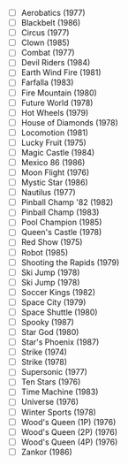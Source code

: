 - [ ] Aerobatics (1977)
- [ ] Blackbelt (1986)
- [ ] Circus (1977)
- [ ] Clown (1985)
- [ ] Combat (1977)
- [ ] Devil Riders (1984)
- [ ] Earth Wind Fire (1981)
- [ ] Farfalla (1983)
- [ ] Fire Mountain (1980)
- [ ] Future World (1978)
- [ ] Hot Wheels (1979)
- [ ] House of Diamonds (1978)
- [ ] Locomotion (1981)
- [ ] Lucky Fruit (1975)
- [ ] Magic Castle (1984)
- [ ] Mexico 86 (1986)
- [ ] Moon Flight (1976)
- [ ] Mystic Star (1986)
- [ ] Nautilus (1977)
- [ ] Pinball Champ '82 (1982)
- [ ] Pinball Champ (1983)
- [ ] Pool Champion (1985)
- [ ] Queen's Castle (1978)
- [ ] Red Show (1975)
- [ ] Robot (1985)
- [ ] Shooting the Rapids (1979)
- [ ] Ski Jump (1978)
- [ ] Ski Jump (1978)
- [ ] Soccer Kings (1982)
- [ ] Space City (1979)
- [ ] Space Shuttle (1980)
- [ ] Spooky (1987)
- [ ] Star God (1980)
- [ ] Star's Phoenix (1987)
- [ ] Strike (1974)
- [ ] Strike (1978)
- [ ] Supersonic (1977)
- [ ] Ten Stars (1976)
- [ ] Time Machine (1983)
- [ ] Universe (1976)
- [ ] Winter Sports (1978)
- [ ] Wood's Queen (1P) (1976)
- [ ] Wood's Queen (2P) (1976)
- [ ] Wood's Queen (4P) (1976)
- [ ] Zankor (1986)
